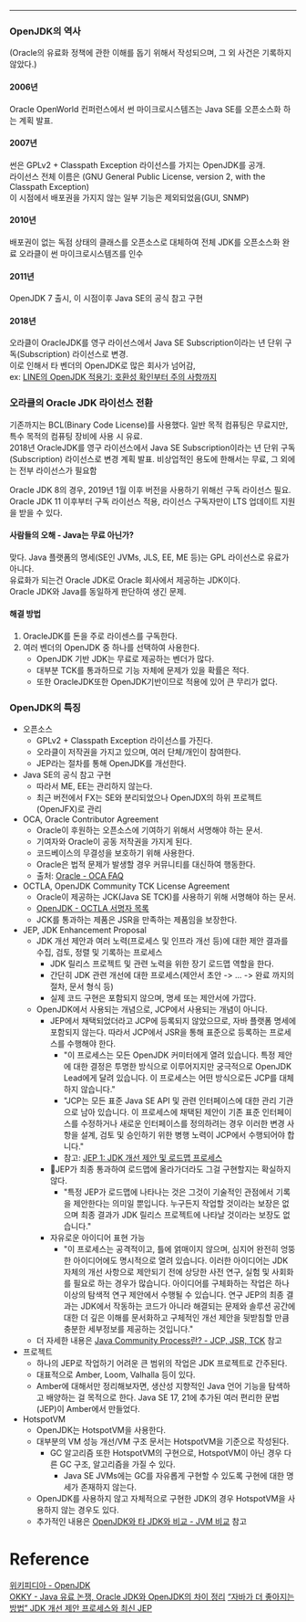 - - -
### OpenJDK의 역사
(Oracle의 유료화 정책에 관한 이해를 돕기 위해서 작성되으며, 그 외 사건은 기록하지 않았다.)

#### 2006년
Oracle OpenWorld 컨퍼런스에서 썬 마이크로시스템즈는 Java SE를 오픈소스화 하는 계획 발표.  
#### 2007년
썬은 GPLv2 + Classpath Exception 라이선스를 가지는 OpenJDK를 공개.  
라이선스 전체 이름은 (GNU General Public License, version 2, with the Classpath Exception)   
이 시점에서 배포권을 가지지 않는 일부 기능은 제외되었음(GUI, SNMP)
#### 2010년
배포권이 없는 독점 상태의 클래스를 오픈소스로 대체하여 전체 JDK를 오픈소스화 완료
오라클이 썬 마이크로시스템즈를 인수
#### 2011년
OpenJDK 7 출시, 이 시점이후 Java SE의 공식 참고 구현
#### 2018년
오라클이 OracleJDK를 영구 라이선스에서 Java SE Subscription이라는 년 단위 구독(Subscription) 라이선스로 변경.    
이로 인해서 타 벤더의 OpenJDK로 많은 회사가 넘어감,   
	ex: [LINE의 OpenJDK 적용기: 호환성 확인부터 주의 사항까지](https://engineering.linecorp.com/en/blog/line-open-jdk)

### 오라클의 Oracle JDK 라이선스 전환
기존까지는 BCL(Binary Code License)를 사용했다. 일반 목적 컴퓨팅은 무료지만, 특수 목적의 컴퓨팅 장비에 사용 시 유료.    
2018년 OracleJDK를 영구 라이선스에서 Java SE Subscription이라는 년 단위 구독(Subscription) 라이선스로 변경 계획 발표. 비상업적인 용도에 한해서는 무료, 그 외에는 전부 라이선스가 필요함

Oracle JDK 8의 경우, 2019년 1월 이후 버전을 사용하기 위해선 구독 라이선스 필요.    
Oracle JDK 11 이후부터 구독 라이선스 적용, 라이선스 구독자만이 LTS 업데이트 지원을 받을 수 있다.    
#### 사람들의 오해 - Java는 무료 아닌가?
맞다. Java 플랫폼의 명세(SE인 JVMs, JLS, EE, ME 등)는 GPL 라이선스로 유료가 아니다.   
유료화가 되는건 Oracle JDK로 Oracle 회사에서 제공하는 JDK이다.   
Oracle JDK와 Java를 동일하게 판단하여 생긴 문제.   
#### 해결 방법
1. OracleJDK를 돈을 주로 라이센스를 구독한다.
2. 여러 벤더의 OpenJDK 중 하나를 선택하여 사용한다.
	- OpenJDK 기반 JDK는 무료로 제공하는 벤더가 많다.
	- 대부분 TCK를 통과하므로 기능 자체에 문제가 있을 확률은 적다.
	- 또한 OracleJDK또한 OpenJDK기반이므로 적용에 있어 큰 무리가 없다.

### OpenJDK의 특징

- 오픈소스
	- GPLv2 + Classpath Exception 라이선스를 가진다.
	- 오라클이 저작권을 가지고 있으며, 여러 단체/개인이 참여한다. 
	- JEP라는 절차를 통해 OpenJDK를 개선한다.
- Java SE의 공식 참고 구현
	- 따라서 ME, EE는 관리하지 않는다.
	- 최근 버전에서 FX는 SE와 분리되었으나 OpenJDX의 하위 프로젝트(OpenJFX)로 관리
- OCA, Oracle Contributor Agreement
	- Oracle이 후원하는 오픈소스에 기여하기 위해서 서명해야 하는 문서.
	- 기여자와 Oracle이 공동 저작권을 가지게 된다.
	- 코드베이스의 무결성을 보호하기 위해 사용한다.
	- Oracle은 법적 문제가 발생할 경우 커뮤니티를 대신하여 행동한다.
	- 출처: [Oracle - OCA FAQ](https://oca.opensource.oracle.com/?ojr=faq)
- OCTLA, OpenJDK Community TCK License Agreement
	- Oracle이 제공하는 JCK(Java SE TCK)를 사용하기 위해 서명해야 하는 문서.
	- [OpenJDK - OCTLA 서명자 목록](https://openjdk.org/groups/conformance/JckAccess/jck-access.html)
	- JCK를 통과하는 제품은 JSR을 만족하는 제품임을 보장한다.
- JEP, JDK Enhancement Proposal
	- JDK 개선 제안과 여러 노력(프로세스 및 인프라 개선 등)에 대한 제안 결과를 수집, 검토, 정렬 및 기록하는 프로세스
		- JDK 릴리스 프로젝트 및 관련 노력을 위한 장기 로드맵 역할을 한다.
		- 간단히 JDK 관련 개선에 대한 프로세스(제안서 초안 -> ... -> 완료 까지의 절차, 문서 형식 등)
		- 실제 코드 구현은 포함되지 않으며, 명세 또는 제안서에 가깝다.
	- OpenJDK에서 사용되는 개념으로, JCP에서 사용되는 개념이 아니다.
		- JEP에서 채택되었더라고 JCP에 등록되지 않았으므로, 자바 플랫폼 명세에 포함되지 않는다. 따라서 JCP에서 JSR을 통해 표준으로 등록하는 프로세스를 수행해야 한다.
			- "이 프로세스는 모든 OpenJDK 커미터에게 열려 있습니다. 특정 제안에 대한 결정은 투명한 방식으로 이루어지지만 궁극적으로 OpenJDK Lead에게 달려 있습니다. 이 프로세스는 어떤 방식으로든 JCP를 대체하지 않습니다." 
			- "JCP는 모든 표준 Java SE API 및 관련 인터페이스에 대한 관리 기관으로 남아 있습니다. 이 프로세스에 채택된 제안이 기존 표준 인터페이스를 수정하거나 새로운 인터페이스를 정의하려는 경우 이러한 변경 사항을 설계, 검토 및 승인하기 위한 병행 노력이 JCP에서 수행되어야 합니다."
			- 참고: [JEP 1: JDK 개선 제안 및 로드맵 프로세스](https://openjdk.org/jeps/1)
		- JEP가 최종 통과하여 로드맵에 올라가더라도 그걸 구현할지는 확실하지 않다.
			- "특정 JEP가 로드맵에 나타나는 것은 그것이 기술적인 관점에서 기록을 제안한다는 의미일 뿐입니다. 누구든지 작업할 것이라는 보장은 없으며 최종 결과가 JDK 릴리스 프로젝트에 나타날 것이라는 보장도 없습니다."  
		- 자유로운 아이디어 표현 가능
			- "이 프로세스는 공격적이고, 틀에 얽매이지 않으며, 심지어 완전히 엉뚱한 아이디어에도 명시적으로 열려 있습니다. 이러한 아이디어는 JDK 자체의 개선 사항으로 제안되기 전에 상당한 사전 연구, 실험 및 사회화를 필요로 하는 경우가 많습니다. 아이디어를 구체화하는 작업은 하나 이상의 탐색적 연구 제안에서 수행될 수 있습니다. 연구 JEP의 최종 결과는 JDK에서 작동하는 코드가 아니라 해결되는 문제와 솔루션 공간에 대한 더 깊은 이해를 문서화하고 구체적인 개선 제안을 뒷받침할 만큼 충분한 세부정보를 제공하는 것입니다."
	- 더 자세한 내용은 [Java Community Process란? - JCP, JSR, TCK](notes/Java%20Platform/Java%20Community%20Process란?%20-%20JCP,%20JSR,%20TCK.md) 참고
- 프로젝트
	- 하나의 JEP로 작업하기 어려운 큰 범위의 작업은 JDK 프로젝트로 간주된다.
	- 대표적으로 Amber, Loom, Valhalla 등이 있다.
	- Amber에 대해서만 정리해보자면, 생산성 지향적인 Java 언어 기능을 탐색하고 배양하는 걸 목적으로 한다. Java SE 17, 21에 추가된 여러 편리한 문법(JEP)이 Amber에서 만들었다.
- HotspotVM
	- OpenJDK는 HotspotVM을 사용한다.
	- 대부분의 VM 성능 개선/VM 구조 문서는 HotspotVM을 기준으로 작성된다.
		- GC 알고리즘 또한 HotspotVM의 구현으로, HotspotVM이 아닌 경우 다른 GC 구조, 알고리즘을 가질 수 있다.
			- Java SE JVMs에는 GC를 자유롭게 구현할 수 있도록 구현에 대한 명세가 존재하지 않는다.
	- OpenJDK를 사용하지 않고 자체적으로 구현한 JDK의 경우 HotspotVM을 사용하지 않는 경우도 있다.
	- 추가적인 내용은 [OpenJDK와 타 JDK와 비교 - JVM 비교](notes/Java%20Platform/OpenJDK와%20타%20JDK와%20비교%20-%20JVM%20비교.md) 참고

# Reference

[위키피디아 - OpenJDK](https://en.wikipedia.org/wiki/OpenJDK)    
[OKKY - Java 유료 논쟁, Oracle JDK와 OpenJDK의 차이 정리](https://okky.kr/articles/490213)
[“자바가 더 좋아지는 방법” JDK 개선 제안 프로세스와 최신 JEP](https://www.itworld.co.kr/news/239204)

